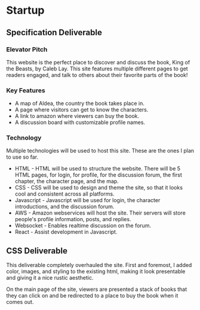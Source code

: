 # Startup
## Specification Deliverable

### Elevator Pitch

This website is the perfect place to discover and discuss the book, King of the Beasts, by Caleb Lay. This site features multiple different pages to get readers engaged, and talk to others about their favorite parts of the book!

### Key Features

* A map of Aldea, the country the book takes place in.
* A page where visitors can get to know the characters.
* A link to amazon where viewers can buy the book.
* A discussion board with customizable profile names.

### Technology

Multiple technologies will be used to host this site. These are the ones I plan to use so far.

* HTML - HTML will be used to structure the website. There will be 5 HTML pages, for login, for profile, for the discussion forum, the first chapter, the character page, and the map.
* CSS - CSS will be used to design and theme the site, so that it looks cool and consistent across all platforms.
* Javascript - Javascript will be used for login, the character introductions, and the discussion forum.
* AWS - Amazon webservices will host the site. Their servers will store people's profile information, posts, and replies.
* Websocket - Enables realtime discussion on the forum.
* React - Assist development in Javascript.

## CSS Deliverable

This deliverable completely overhauled the site. First and foremost, I added color, images, and styling to the existing html, making it look presentable and giving it a nice rustic aesthetic. 

On the main page of the site, viewers are presented a stack of books that they can click on and be redirected to a place to buy the book when it comes out. 